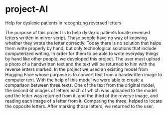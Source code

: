 # project-AI
Help for dyslexic patients in recognizing reversed letters

The purpose of this project is to help dyslexic patients locate reversed letters written in mirror script.
These people have no way of knowing whether they wrote the letter correctly. Today there is no solution that helps them write properly by hand, but only technological solutions that include computerized writing. In order for them to be able to write everyday things by hand like other people, we developed this project.
The user must upload a photo of a handwritten text and the text will be returned to him with the reverse letters marked.
In the project we used an existing model from Hugging Face whose purpose is to convert text from a handwritten image to computer text. With the help of this model we were able to create a comparison between three texts. One of the text from the original model, the second of images of letters each of which was uploaded to the model and the letter was returned from it, and the third of the reverse image, and reading each image of a letter from it. Comparing the three, helped to locate the opposite letters. After marking those letters, we returned to the user.
